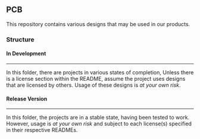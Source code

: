 ## PCB

This repository contains various designs that may be used in our products.

### Structure

#### In Development

---

In this folder, there are projects in various states of completion, Unless there is a license section within the README, assume the project uses designs that are licensed by others. Usage of these designs is *at your own risk*.

#### Release Version

---

In this folder, the projects are in a stable state, having been tested to work. However, usage is *at your own risk* and subject to each license(s) specified in their respective READMEs.
